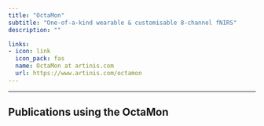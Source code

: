 ```yaml
---
title: "OctaMon"
subtitle: "One-of-a-kind wearable & customisable 8-channel fNIRS"
description: ""

links:
- icon: link
  icon_pack: fas
  name: OctaMon at artinis.com
  url: https://www.artinis.com/octamon
---
```

____
## Publications using the OctaMon